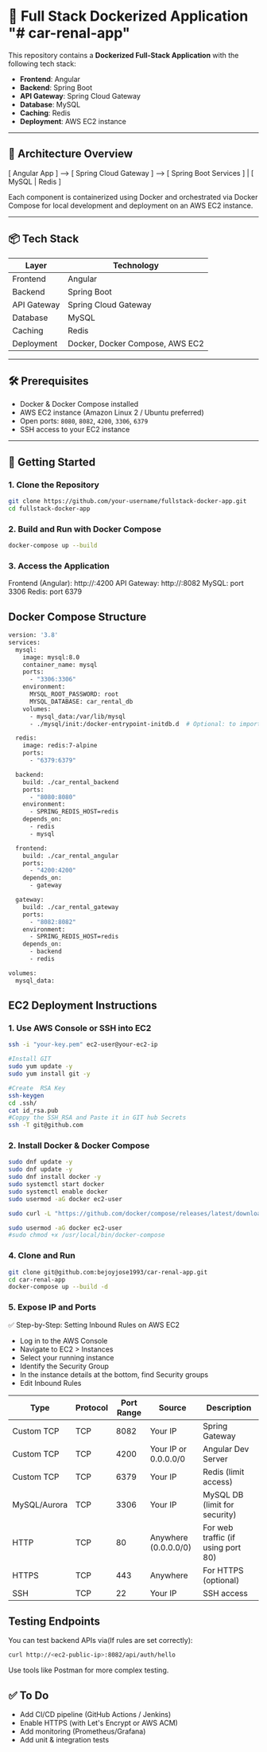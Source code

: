 # 🚀 Full Stack Dockerized Application "# car-renal-app" 

This repository contains a **Dockerized Full-Stack Application** with the following tech stack:

- **Frontend**: Angular  
- **Backend**: Spring Boot  
- **API Gateway**: Spring Cloud Gateway  
- **Database**: MySQL  
- **Caching**: Redis  
- **Deployment**: AWS EC2 instance

---

## 🧱 Architecture Overview

[ Angular App ] --> [ Spring Cloud Gateway ] --> [ Spring Boot Services ]
| [ MySQL | Redis ]


Each component is containerized using Docker and orchestrated via Docker Compose for local development and deployment on an AWS EC2 instance.

---

## 📦 Tech Stack

| Layer        | Technology          |
|--------------|---------------------|
| Frontend     | Angular             |
| Backend      | Spring Boot         |
| API Gateway  | Spring Cloud Gateway|
| Database     | MySQL               |
| Caching      | Redis               |
| Deployment   | Docker, Docker Compose, AWS EC2 |

---

## 🛠️ Prerequisites
- Docker & Docker Compose installed
- AWS EC2 instance (Amazon Linux 2 / Ubuntu preferred)
- Open ports: `8080`, `8082`, `4200`, `3306`, `6379`
- SSH access to your EC2 instance
---

## 🚀 Getting Started

### 1. Clone the Repository

```bash
git clone https://github.com/your-username/fullstack-docker-app.git
cd fullstack-docker-app
```
### 2. Build and Run with Docker Compose
```bash
docker-compose up --build
```
### 3. Access the Application

Frontend (Angular): http://<your-ec2-public-ip>:4200
API Gateway: http://<your-ec2-public-ip>:8082
MySQL: port 3306
Redis: port 6379


## Docker Compose Structure

```bash
version: '3.8'
services:
  mysql:
    image: mysql:8.0
    container_name: mysql
    ports:
      - "3306:3306"
    environment:
      MYSQL_ROOT_PASSWORD: root
      MYSQL_DATABASE: car_rental_db
    volumes:
      - mysql_data:/var/lib/mysql
      - ./mysql/init:/docker-entrypoint-initdb.d  # Optional: to import .sql file

  redis:
    image: redis:7-alpine
    ports:
      - "6379:6379"

  backend:
    build: ./car_rental_backend
    ports:
      - "8080:8080"
    environment:
      - SPRING_REDIS_HOST=redis
    depends_on:
      - redis
      - mysql

  frontend:
    build: ./car_rental_angular
    ports:
      - "4200:4200"
    depends_on:
      - gateway

  gateway:
    build: ./car_rental_gateway
    ports:
      - "8082:8082"
    environment:
      - SPRING_REDIS_HOST=redis
    depends_on:
      - backend
      - redis

volumes:
  mysql_data:
```

## EC2 Deployment Instructions

### 1. Use AWS Console or SSH into EC2

```bash
ssh -i "your-key.pem" ec2-user@your-ec2-ip

#Install GIT
sudo yum update -y
sudo yum install git -y

#Create  RSA Key
ssh-keygen
cd .ssh/
cat id_rsa.pub
#Coppy the SSH_RSA and Paste it in GIT hub Secrets
ssh -T git@github.com
```

### 2. Install Docker & Docker Compose

```bash
sudo dnf update -y
sudo dnf update -y
sudo dnf install docker -y
sudo systemctl start docker
sudo systemctl enable docker
sudo usermod -aG docker ec2-user

sudo curl -L "https://github.com/docker/compose/releases/latest/download/docker-compose-$(uname -s)-$(uname -m)" -o /usr/local/bin/docker-compose

sudo usermod -aG docker ec2-user
#sudo chmod +x /usr/local/bin/docker-compose
```
### 4. Clone and Run

```bash
git clone git@github.com:bejoyjose1993/car-renal-app.git
cd car-renal-app
docker-compose up --build -d
```

### 5. Expose IP and Ports 

✅ Step-by-Step: Setting Inbound Rules on AWS EC2
-  Log in to the AWS Console
-  Navigate to EC2 > Instances
-  Select your running instance
-  Identify the Security Group
-  In the instance details at the bottom, find Security groups
- Edit Inbound Rules

| Type         | Protocol | Port Range | Source               | Description                        |
| ------------ | -------- | ---------- | -------------------- | ---------------------------------- |
| Custom TCP   | TCP      | 8082       | Your IP              | Spring Gateway                     |
| Custom TCP   | TCP      | 4200       | Your IP or 0.0.0.0/0 | Angular Dev Server                 |
| Custom TCP   | TCP      | 6379       | Your IP              | Redis (limit access)               |
| MySQL/Aurora | TCP      | 3306       | Your IP              | MySQL DB (limit for security)      |
| HTTP         | TCP      | 80         | Anywhere (0.0.0.0/0) | For web traffic (if using port 80) |
| HTTPS        | TCP      | 443        | Anywhere             | For HTTPS (optional)               |
| SSH          | TCP      | 22         | Your IP              | SSH access                         |


## Testing Endpoints
You can test backend APIs via(If rules are set correctly):

```bash
curl http://<ec2-public-ip>:8082/api/auth/hello
```
Use tools like Postman for more complex testing.

## ✅ To Do
-  Add CI/CD pipeline (GitHub Actions / Jenkins)
-  Enable HTTPS (with Let's Encrypt or AWS ACM)
-  Add monitoring (Prometheus/Grafana)
-  Add unit & integration tests
